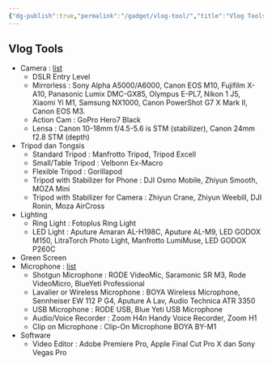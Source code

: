 ```yaml
---
{"dg-publish":true,"permalink":"/gadget/vlog-tool/","title":"Vlog Tools","noteIcon":""}
---
```



## Vlog Tools

- Camera : [list](https://ngelag.com/kamera-vlog/)
    - DSLR Entry Level
    - Mirrorless : Sony Alpha A5000/A6000, Canon EOS M10, Fujifilm X-A10, Panasonic Lumix DMC-GX85, Olympus E-PL7, Nikon 1 J5, Xiaomi Yi M1, Samsung NX1000, Canon PowerShot G7 X Mark II, Canon EOS M3.
    - Action Cam : GoPro Hero7 Black
    - Lensa : Canon 10-18mm f/4.5-5.6 is STM (stabilizer), Canon 24mm f2.8 STM (depth)
- Tripod dan Tongsis
    - Standard Tripod : Manfrotto Tripod, Tripod Excell
    - Small/Table Tripod : Velbonn Ex-Macro
    - Flexible Tripod : Gorillapod
    - Tripod with Stabilizer for Phone : DJI Osmo Mobile, Zhiyun Smooth, MOZA Mini
    - Tripod with Stabilizer for Camera : Zhiyun Crane, Zhiyun Weebill, DJI Ronin, Moza AirCross
- Lighting
    - Ring Light : Fotoplus Ring Light
    - LED Light : Aputure Amaran AL-H198C, Aputure AL-M9, LED GODOX M150, LitraTorch Photo Light, Manfrotto LumiMuse, LED GODOX P260C
- Green Screen
- Microphone : [list](https://ngelag.com/microphone-terbaik-untuk-video-youtube/)
    - Shotgun Microphone : RODE VideoMic, Saramonic SR M3, Rode VideoMicro, BlueYeti Professional
    - Lavalier or Wireless Microphone : BOYA Wireless Microphone, Sennheiser EW 112 P G4, Aputure A Lav, Audio Technica ATR 3350
    - USB Microphone : RODE USB, Blue Yeti USB Microphone
    - Audio/Voice Recorder : Zoom H4n Handy Voice Recorder, Zoom H1
    - Clip on Microphone : Clip-On Microphone BOYA BY-M1
- Software
    - Video Editor : Adobe Premiere Pro, Apple Final Cut Pro X dan Sony Vegas Pro
